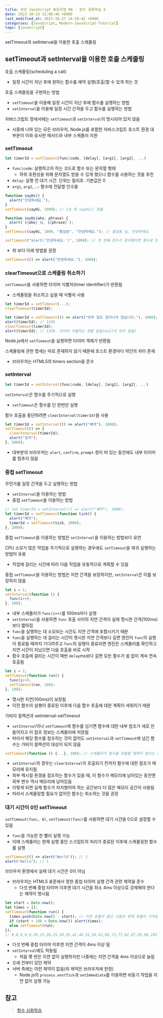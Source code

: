 ```yaml
---
title: 모던 JavaScript 튜토리얼 06 - 함수 심화학습 5
date: 2023-10-23 12:06:46 +0900
last_modified_at: 2023-10-27 14:28:42 +0900
categories: [JavaScript, Modern-JavaScript-Tutorial]
tags: [javascript]
---
```


setTimeout과 setInterval을 이용한 호출 스케줄링

## setTimeout과 setInterval을 이용한 호출 스케줄링

호출 스케줄링(scheduling a call)

- 일정 시간이 지난 후에 원하는 함수를 예약 실행(호출)할 수 있게 하는 것

호출 스케줄링을 구현하는 방법

- `setTimeout`을 이용해 일정 시간이 지난 후에 함수를 실행하는 방법
- `setInterval`을 이용해 일정 시간 간격을 두고 함수를 실행하는 방법

자바스크립트 명세서에는 `setTimeout`과 `setInterval`이 명시되어 있지 않음

- 시중에 나와 있는 모든 브라우저, Node.js를 포함한 자바스크립트 호스트 환경 대부분이 이와 유사한 메서드와 내부 스케줄러 지원

### setTimeout

```javascript
let timerId = setTimeout(func|code, [delay], [arg1], [arg2], ...)
```

- `func|code`: 실행하고자 하는 코드로 함수 또는 문자열 형태
  - 하위 호환성을 위해 문자열도 받을 수 있게 했으나 함수를 사용하는 것을 추천
- `delay`: 실행 전 대기 시간. 단위는 밀리초. 기본값은 0
- `arg1`, `arg2`, ...: 함수에 전달할 인수들

```javascript
function sayHi() {
  alert("안녕하세요.");
}
setTimeout(sayHi, 1000); // 1초 후 sayHi() 호출
```

```javascript
function sayHi(who, phrase) {
  alert(`${who} 님, ${phrase}`);
}
setTimeout(sayHi, 1000, "홍길동", "안녕하세요."); // 홍길동 님, 안녕하세요.
```

```javascript
setTimeout("alert('안녕하세요.')", 1000); // 첫 번째 인수가 문자열이면 함수로 만듦
```

- 위 보다 아래 방법을 권장

```javascript
setTimeout(() => alert("안녕하세요."), 1000);
```

### clearTimeout으로 스케줄링 취소하기

`setTimeout`을 사용하면 타이머 식별자(timer identifier)가 반환됨

- 스케줄링을 취소하고 싶을 때 식별자 사용

```javascript
let timerId = setTimeout(...);
clearTimeout(timerId);
```

```javascript
let timerId = setTimeout(() => alert("아무 일도 일어나지 않습니다."), 1000);
alert(timerId); // 1338
clearTimeout(timerId);
alert(timerId); // 1338. 타이머 식별자는 변함 없음(null이 되지 않음)
```

Node.js에서 `setTimeout`을 실행하면 타이머 객체가 반환됨

스케줄링에 관한 명세는 따로 존재하지 않기 때문에 호스트 환경마다 약간의 차이 존재

- 브라우저는 HTML5의 timers section을 준수

### setInterval

```javascript
let timerId = setInterval(func|code, [delay], [arg1], [arg2], ...)
```

`setInterval`은 함수를 주기적으로 실행

- `setTimeout`은 함수를 단 한번만 실행

함수 호출을 중단하려면 `clearInterval(timerId)`을 사용

```javascript
let timerId = setInterval(() => alert("째깍"), 2000);
setTimeout(() => {
  clearInterval(timerId);
  alert("정지");
}, 5000);
```

- 대부분의 브라우저는 `alert`, `confirm`, `prompt` 창이 떠 있는 동안에도 내부 타이머를 멈추지 않음

### 중첩 setTimeout

무언가를 일정 간격을 두고 실행하는 방법

- `setInterval`을 이용하는 방법
- 중첩 `setTimeout`을 이용하는 방법

```javascript
// let timerId = setInterval(() => alert("째깍"), 2000);
let timerId = setTimeout(function tick() {
  alert("째깍");
  timerId = setTimeout(tick, 2000);
}, 2000);
```

중첩 `setTimeout`을 이용하는 방법은 `setInterval`을 이용하는 방법보다 유연

CPU 소모가 많은 작업을 주기적으로 실행하는 경우에도 `setTimeout`을 재귀 실행하는 방법이 유용

- 작업에 걸리는 시간에 따라 다음 작업을 유동적으로 계획할 수 있음

중첩 `setTimeout`을 이용하는 방법은 지연 간격을 보장하지만, `setInterval`은 이를 보장하지 않음

```javascript
let i = 1;
setInterval(function () {
  func(i++);
}, 100);
```

- 내부 스케줄러가 `func(i++)`를 100ms마다 실행
- `setInterval`을 사용하면 `func` 호출 사이의 지연 간격이 실제 명시한 간격(100ms)보다 짧아짐
- `func`을 실행하는 데 소모되는 시간도 지연 간격에 포함시키기 때문
- `func`을 실행하는 데 걸리는 시간이 명시한 지연 간격보다 길면 엔진이 `func`의 실행이 종료될 때까지 기다려주고 `func`의 실행이 종료되면 엔진은 스케줄러를 확인하고 지연 시간이 지났으면 다음 호출을 바로 시작
- 함수 호출에 걸리는 시간이 매번 `delay`ms보다 길면 모든 함수가 쉼 없이 계속 연속 호출됨

```javascript
let i = 1;
setTimeout(function run() {
  func(i++);
  setTimeout(run, 100);
}, 100);
```

- 명시한 지연(100ms)이 보장됨
- 이전 함수의 실행이 종료된 이후에 다음 함수 호출에 대한 계획이 세워지기 때문

가비지 컬렉션과 setInterval-setTimeout

- `setInterval`이나 `setTimeout`에 함수를 넘기면 함수에 대한 내부 참조가 새로 만들어지고 이 참조 정보는 스케줄러에 저장됨
- 따라서 해당 함수를 참조하는 것이 없어도 `setInterval`과 `setTimeout`에 넘긴 함수는 가비지 컬렉션의 대상이 되지 않음

```javascript
setTimeout(function () {...}, 100); // 스케줄러가 함수를 호출할 때까지 함수는 메모리에 유지됨
```

- `setInterval`의 경우는 `clearInterval`이 호출되기 전까지 함수에 대한 참조가 메모리에 유지됨
- 외부 렉시컬 환경을 참조하는 함수가 있을 때, 이 함수가 메모리에 남아있는 동안엔 외부 변수 역시 메모리에 남아있음
- 이렇게 되면 실제 함수가 차지했어야 하는 공간보다 더 많은 메모리 공간이 사용됨
- 따라서 스케줄링할 필요가 없어진 함수는 취소하는 것을 권장

### 대기 시간이 0인 setTimeout

`setTimeout(func, 0)`, `setTimeout(func)`를 사용하면 대기 시간을 0으로 설정할 수 있음

- `func`을 가능한 한 빨리 실행 가능
- 이때 스케줄러는 현재 실행 중인 스크립트의 처리가 종료된 이후에 스케줄링한 함수를 실행

```javascript
setTimeout(() => alert("World")); // 2
alert("Hello"); // 1
```

브라우저 환경에서 실제 대기 시간은 0이 아님

- 브라우저는 HTML5 표준에서 정한 중첩 타이머 실행 간격 관련 제약을 준수
  - 다섯 번째 중첩 타이머 이후엔 대기 시간을 최소 4ms 이상으로 강제해야 한다는 제약이 명시됨

```javascript
let start = Date.now();
let times = [];
setTimeout(function run() {
  times.push(Date.now() - start); // 이전 호출이 끝난 시점과 현재 호출이 시작된 시점의 시차
  if (start + 100 < Date.now()) alert(times);
  else setTimeout(run);
});
// 0,0,0,0,6,10,15,20,25,30,35,41,46,51,56,61,66,73,77,82,87,93,98,103
```

- 다섯 번째 중첩 타이머 이후엔 지연 간격이 4ms 이상 됨
- `setInterval`에도 적용됨
  - 처음 몇 번은 지연 없이 실행하지만 나중에는 지연 간격을 4ms 이상으로 늘림
- 오래 전부터 있던 제약
- 서버 측에는 이런 제약이 없음(위 제약은 브라우저에 한정)
  - Node.js의 `process.nextTick`과 `setImmediate`를 이용하면 비동기 작업을 지연 없이 실행 가능

## 참고

> [함수 심화학습](https://ko.javascript.info/advanced-functions)
